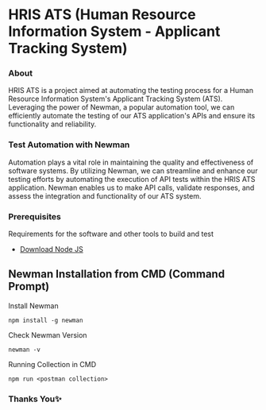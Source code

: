 # HRIS ATS (Human Resource Information System - Applicant Tracking System)

### About

HRIS ATS is a project aimed at automating the testing process for a Human Resource Information System's Applicant Tracking System (ATS). Leveraging the power of Newman, a popular automation tool, we can efficiently automate the testing of our ATS application's APIs and ensure its functionality and reliability.

### Test Automation with Newman

Automation plays a vital role in maintaining the quality and effectiveness of software systems. By utilizing Newman, we can streamline and enhance our testing efforts by automating the execution of API tests within the HRIS ATS application. Newman enables us to make API calls, validate responses, and assess the integration and functionality of our ATS system.

### Prerequisites

Requirements for the software and other tools to build and test
- [Download Node JS](https://nodejs.org/en/download) 

## Newman Installation from CMD (Command Prompt)

Install Newman

    npm install -g newman

Check Newman Version

    newman -v

Running Collection in CMD

    npm run <postman collection>

### Thanks You✨
